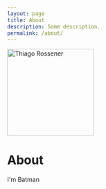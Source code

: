 ```yaml
---
layout: page
title: About
description: Some description.
permalink: /about/
---
```


<img class="img-rounded" src="/blog/assets/img/uploads/profile.png" alt="Thiago Rossener" width="200">

# About

I'm Batman
